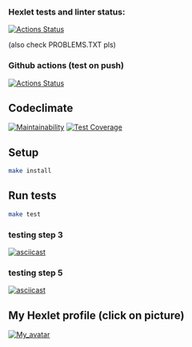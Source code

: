 ### Hexlet tests and linter status:
[![Actions Status](https://github.com/Auzmit/frontend-project-46/workflows/hexlet-check/badge.svg)](https://github.com/Auzmit/frontend-project-46/actions)

(also check PROBLEMS.TXT pls)

### Github actions (test on push)
[![Actions Status](https://github.com/Auzmit/frontend-project-46/actions/workflows/test-on-push.yml/badge.svg?event=push)](https://github.com/Auzmit/frontend-project-46/actions/workflows/test-on-push.yml)

## Codeclimate
[![Maintainability](https://api.codeclimate.com/v1/badges/b8e2e6a671a0bf9a44c7/maintainability)](https://codeclimate.com/github/Auzmit/frontend-project-46/maintainability)
[![Test Coverage](https://api.codeclimate.com/v1/badges/b8e2e6a671a0bf9a44c7/test_coverage)](https://codeclimate.com/github/Auzmit/frontend-project-46/test_coverage)

## Setup
```bash
make install
```

## Run tests
```bash
make test
```

### testing step 3
[![asciicast](https://asciinema.org/a/580424.svg)](https://asciinema.org/a/580424)

### testing step 5
[![asciicast](https://asciinema.org/a/580507.svg)](https://asciinema.org/a/580507)

## My Hexlet profile (click on picture)
[![My_avatar](https://cdn2.hexlet.io/store/derivatives/c9032602e2a18fee8970ff6f32f14c1f/fill_webp-290-290.webp)](https://ru.hexlet.io/u/auzmit)
